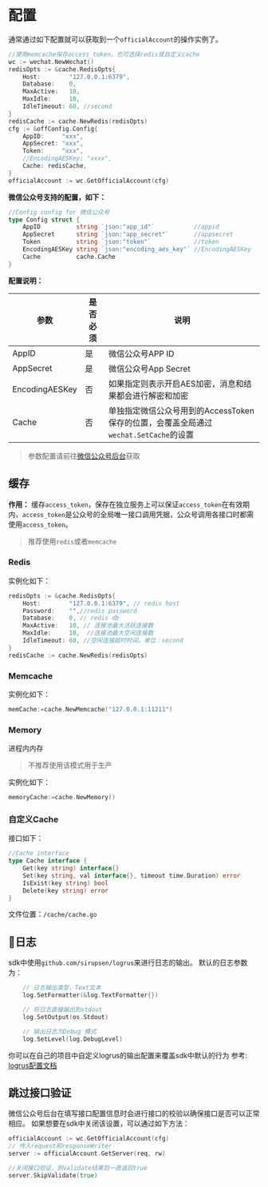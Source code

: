 # 配置

通常通过如下配置就可以获取到一个`officialAccount`的操作实例了。
```go
//使用memcache保存access_token，也可选择redis或自定义cache
wc := wechat.NewWechat()
redisOpts := &cache.RedisOpts{
	Host:        "127.0.0.1:6379",
	Database:    0,
	MaxActive:   10,
	MaxIdle:     10,
	IdleTimeout: 60, //second
}
redisCache := cache.NewRedis(redisOpts)
cfg := &offConfig.Config{
	AppID:     "xxx",
	AppSecret: "xxx",
	Token:     "xxx",
	//EncodingAESKey: "xxxx",
	Cache: redisCache,
}
officialAccount := wc.GetOfficialAccount(cfg)
```

**微信公众号支持的配置，如下：**

```go
//Config config for 微信公众号
type Config struct {
	AppID          string `json:"app_id"`           //appid
	AppSecret      string `json:"app_secret"`       //appsecret
	Token          string `json:"token"`            //token
	EncodingAESKey string `json:"encoding_aes_key"` //EncodingAESKey
	Cache          cache.Cache
}
```
**配置说明：**

|  参数   | 是否必须  | 说明 |
|  ----  | ----  | ----  | 
| AppID  | 是 |微信公众号APP ID |
| AppSecret  | 是 |微信公众号App Secret |
| EncodingAESKey | 否 | 如果指定则表示开启AES加密，消息和结果都会进行解密和加密 |
| Cache | 否| 单独指定微信公众号用到的AccessToken保存的位置，会覆盖全局通过`wechat.SetCache`的设置|
> 参数配置请前往[微信公众号后台](https://mp.weixin.qq.com)获取

## 缓存
**作用：** 缓存`access_token`，保存在独立服务上可以保证`access_token`在有效期内，`access_token`是公众号的全局唯一接口调用凭据，公众号调用各接口时都需使用`access_token`。

> 推荐使用`redis`或者`memcache`

### Redis 

实例化如下：
```go
redisOpts := &cache.RedisOpts{
    Host:        "127.0.0.1:6379", // redis host 
    Password:    "",//redis password
    Database:    0, // redis db
    MaxActive:   10, // 连接池最大活跃连接数
    MaxIdle:     10,  //连接池最大空闲连接数
    IdleTimeout: 60, //空闲连接超时时间，单位：second
}
redisCache := cache.NewRedis(redisOpts)
```

### Memcache
实例化如下：

```go
memCache:=cache.NewMemcache("127.0.0.1:11211")
```

### Memory
进程内内存
> 不推荐使用该模式用于生产

实例化如下：

```go
memoryCache:=cache.NewMemory()
```

### 自定义Cache
接口如下：

```go
//Cache interface
type Cache interface {
	Get(key string) interface{}
	Set(key string, val interface{}, timeout time.Duration) error
	IsExist(key string) bool
	Delete(key string) error
}
```
文件位置：`/cache/cache.go`

## 日志
sdk中使用`github.com/sirupsen/logrus`来进行日志的输出。
默认的日志参数为：

```go
	// 日志输出类型，Text文本
	log.SetFormatter(&log.TextFormatter{})

	// 将日志直接输出到stdout
	log.SetOutput(os.Stdout)

	// 输出日志为Debug 模式
	log.SetLevel(log.DebugLevel)
```
你可以在自己的项目中自定义logrus的输出配置来覆盖sdk中默认的行为
参考: [logrus配置文档](http://github.com/sirupsen/logrus)

## 跳过接口验证
微信公众号后台在填写接口配置信息时会进行接口的校验以确保接口是否可以正常相应。
如果想要在sdk中关闭该设置，可以通过如下方法：

```go
officialAccount := wc.GetOfficialAccount(cfg)
// 传入request和responseWriter
server := officialAccount.GetServer(req, rw)

//关闭接口验证，则validate结果则一直返回true
server.SkipValidate(true)
```
